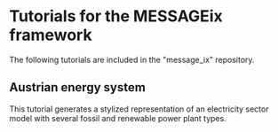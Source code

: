 Tutorials for the  MESSAGEix framework
=======================================

The following tutorials are included in the "message_ix" repository.

Austrian energy system
----------------------

This tutorial generates a stylized representation of an electricity sector model
with several fossil and renewable power plant types.
